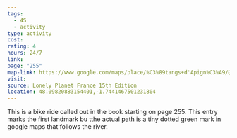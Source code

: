 ```yaml
---
tags:
  - 4S
  - activity
type: activity
cost: 
rating: 4
hours: 24/7
link: 
page: "255"
map-link: https://www.google.com/maps/place/%C3%89tangs+d'Apign%C3%A9/@48.095529,-1.7488229,16.63z/data=!4m10!1m2!2m1!1sApigne+ponds!3m6!1s0x480ee1b24f4bef1b:0xd01eeaa233ea021d!8m2!3d48.0938633!4d-1.7419162!15sCgxBcGlnbmUgcG9uZHNaDiIMYXBpZ25lIHBvbmRzkgEFd2F0ZXKaASNDaFpEU1VoTk1HOW5TMFZKUTBGblNVTXlNMjlVTWxkM0VBReABAA!16s%2Fg%2F1q5bln4zv?entry=ttu&g_ep=EgoyMDI0MTAyNy4wIKXMDSoASAFQAw%3D%3D
visit: 
source: Lonely Planet France 15th Edition
location: 48.09820883154401,-1.7441467501231804
---
```

This is a bike ride called out in the book starting on page 255. This entry marks the first landmark bu tthe actual path is a tiny dotted green mark in google maps that follows the river.